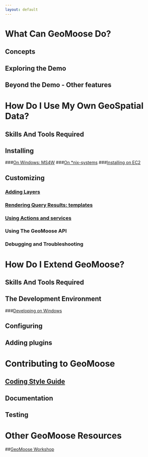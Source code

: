 ```yaml
---
layout: default
---
```


# What Can GeoMoose Do?
## Concepts
## Exploring the Demo
## Beyond the Demo - Other features

# How Do I Use My Own GeoSpatial Data?
## Skills And Tools Required
## Installing
###[On Windows: MS4W](./ms4w-quickstart/index.md)
###[On *nix-systems](./quickstart.md)
###[Installing on EC2](./quickstart-ec2.md)
## Customizing
### [Adding Layers](./howto/index.md)
### [Rendering Query Results: templates](./templates.md)
### [Using Actions and services](./actions-and-services.md)
### Using The GeoMoose API
### Debugging and Troubleshooting

# How Do I Extend GeoMoose?
## Skills And Tools Required
## The Development Environment
###[Developing on Windows](./install_on_windows.md)
## Configuring
## Adding plugins

# Contributing to GeoMoose
## [Coding Style Guide](./style_guide.md)
## Documentation
## Testing

# Other GeoMoose Resources
##[GeoMoose Workshop](./workshop/index.md)


